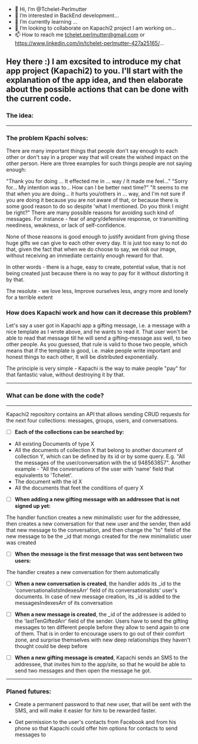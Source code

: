 - 👋 Hi, I’m @Tchelet-Perlmutter
- 👀 I’m interested in BackEnd development...
- 🌱 I’m currently learning ...
- 💞️ I’m looking to collaborate on Kapachi2 project I am working on...
- 📫 How to reach me tchelet.perlmutter@gmail.com or https://www.linkedin.com/in/tchelet-perlmutter-427a25165/...



Hey there :)
I am excsited to introduce my chat app project (Kapachi2) to you.
I'll start with the explanation of the app idea, and then elaborate about the possible actions that can be done with the current code.
---------------------------------- 

###  The idea:

--------------------

### The problem Kpachi solves:

There are many important things that people don't say enough to each other or don't say in a proper way that will create the wished impact on the other person.
Here are three examples for such things people are not saying enough:

"Thank you for doing ... It effected me in ... way / It made me feel..."
"Sorry for... My intention was to... How can I be better next time?"
"It seems to me that when you are doing... it hurts you/others in ... way, and I'm not sure if you are doing it because you are not aware of that, or because there is some good reason to do so despite 'what I mentioned. Do you think I might be right?"
There are many possible reasons for avoiding such kind of messages. For instance - fear of angry/defensive response, or transmitting neediness, weakness, or lack of self-confidence.

None of those reasons is good enough to justify avoidant from giving those huge gifts we can give to each other every day. It is just too easy to not do that, given the fact that when we do choose to say, we risk our image, without receiving an immediate certainly enough reward for that.

In other words - there is a huge, easy to create, potential value, that is not being created just because there is no way to pay for it without distorting it by that.

The resolute - we love less, Improve ourselves less, angry more and lonely for a terrible extent

### How does Kapachi work and how can it decrease this problem?

Let's say a user got in Kapachi app a gifting message, i.e. a message with a nice template as I wrote above, and he wants to read it. That user won't be able to read that message till he will send a gifting-message ass well, to two other people. As you guessed, that rule is valid to those two people, which means that if the template is good, i.e. make people write important and honest things to each other, It will be distributed exponentially.

The principle is very simple - Kapachi is the way to make people "pay" for that fantastic value, without destroying it by that.

----------------------------------

### What can be done with the code?

-------------------------

Kapachi2 repository contains an API that allows sending CRUD requests for the next four collections: messages, groups, users, and conversations.

- [ ] **Each of the collections can be searched by:**

- All existing Documents of type X
- All the documents of collection X that belong to another document of collection Y, which can be defined by its id or by some query.
E.g. "All the messages of the user/conversation with the id 948563857". Another example -  "All the conversations of the user with 'name' field that equivalents to 'Tchelet'.
- The document with the id X
- All the documents that feet the conditions of query X

- [ ] **When adding a new gifting message with an addressee that is not signed up yet:**

The handler function creates a new minimalistic user for the addressee, then creates a new conversation for that new user and the sender, then add that new message to the conversation, and then change the "to" field of the new message to be the _id that mongo created for the new minimalistic user was created

- [ ] **When the message is the first message that was sent between two users:**

The handler creates a new conversation for them automatically 

- [ ] **When a new conversation is created**, the handler adds its _id to the 'conversationalistsIndexesArr' field of its conversationalists' user's documents. In case of new message creation, its _id is added to the messagesIndexesArr of its conversation


- [ ] **When a new message is created**, the _id of the addressee is added to the 'lastTenGiftedArr' field of the sender. Users have to send the gifting messages to ten different people before they allow to send again to one of them. That is in order to encourage users to go out of their comfort zone, and surprise themselves with new deep relationships they haven't thought could be deep before 

- [ ] **When a new gifting message is created**, Kapachi sends an SMS to the addressee, that invites him to the app/site, so that he would be able to send two messages and then open the message he got.

-------------------
### Planed futures:

* Create a permanent password to that new user, that will be sent with the SMS, and will make it easier for him to be rewarded faster.

* Get permission to the user's contacts from Facebook and from his phone so that Kapachi could offer him options for contacts to send messages to
